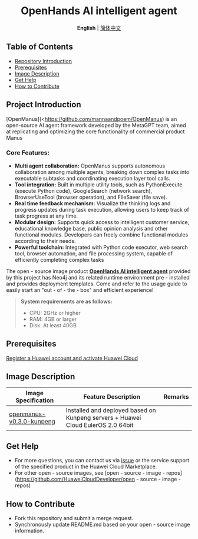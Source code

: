 <p align="center">
  <h1 align="center">OpenHands AI intelligent agent</h1>
  <p align="center">
    <strong>English</strong> | <a href="README_ZH.md">简体中文</a>
  </p>



## Table of Contents

- [Repository Introduction](#project-introduction)
- [Prerequisites](#prerequisites)
- [Image Description](#image-description)
- [Get Help](#get-help)
- [How to Contribute](#how-to-contribute)

## Project Introduction

[OpenManus](<https://github.com/mannaandpoem/OpenManus)  is an open-source AI agent framework developed by the MetaGPT team, aimed at replicating and optimizing the core functionality of commercial product Manus

### **Core Features:**

- **Multi agent collaboration:** OpenManus supports autonomous collaboration among multiple agents, breaking down complex tasks into executable subtasks and coordinating execution layer tool calls.
- **Tool integration:** Built in multiple utility tools, such as PythonExecute (execute Python code), GoogleSearch (network search), BrowserUseTool (browser operation), and FileSaver (file save).
- **Real time feedback mechanism:** Visualize the thinking logs and progress updates during task execution, allowing users to keep track of task progress at any time.
- **Modular design:** Supports quick access to intelligent customer service, educational knowledge base, public opinion analysis and other functional modules. Developers can freely combine functional modules according to their needs.
- **Powerful toolchain:** Integrated with Python code executor, web search tool, browser automation, and file processing system, capable of efficiently completing complex tasks

The open - source image product [**OpenHands AI intelligent agent**]() provided by this project has Neo4j and its related runtime environment pre - installed and provides deployment templates. Come and refer to the usage guide to easily start an "out - of - the - box" and efficient experience!

> **System requirements are as follows:**
>
> - CPU: 2GHz or higher
> - RAM: 4GB or larger
> - Disk: At least 40GB

## Prerequisites

[Register a Huawei account and activate Huawei Cloud](https://support.huaweicloud.com/usermanual-account/account_id_001.html)

## Image Description

| Image Specification                                          | Feature Description                                          | Remarks |
| ------------------------------------------------------------ | ------------------------------------------------------------ | ------- |
| [openmanus-v0.3.0-kunpeng](https://github.com/HuaweiCloudDeveloper/neo4j-image/tree/openmanus-v0.3.0-kunpeng) | Installed and deployed based on Kunpeng servers + Huawei Cloud EulerOS 2.0 64bit |         |

## Get Help

- For more questions, you can contact us via [issue](https://github.com/HuaweiCloudDeveloper/neo4j-image/issues) or the service support of the specified product in the Huawei Cloud Marketplace.
- For other open - source images, see [open - source - image - repos](https://github.com/HuaweiCloudDeveloper/open - source - image - repos)

## How to Contribute

- Fork this repository and submit a merge request.
- Synchronously update README.md based on your open - source image information.

